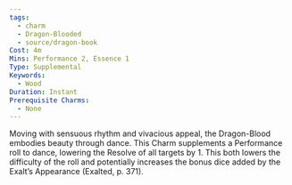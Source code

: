 ```yaml
---
tags:
  - charm
  - Dragon-Blooded
  - source/dragon-book
Cost: 4m
Mins: Performance 2, Essence 1
Type: Supplemental
Keywords:
  - Wood
Duration: Instant
Prerequisite Charms:
  - None
---
```

Moving with sensuous rhythm and vivacious appeal, the Dragon-Blood embodies beauty through dance. This Charm supplements a Performance roll to dance, lowering the Resolve of all targets by 1. This both lowers the difficulty of the roll and potentially increases the bonus dice added by the Exalt’s Appearance (Exalted, p. 371).